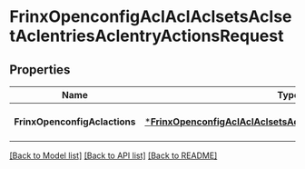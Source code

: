 # FrinxOpenconfigAclAclAclsetsAclsetAclentriesAclentryActionsRequest

## Properties
Name | Type | Description | Notes
------------ | ------------- | ------------- | -------------
**FrinxOpenconfigAclactions** | [***FrinxOpenconfigAclAclAclsetsAclsetAclentriesAclentryActions**](frinx.openconfig.acl.acl.aclsets.aclset.aclentries.aclentry.Actions.md) |  | [optional] [default to null]

[[Back to Model list]](../README.md#documentation-for-models) [[Back to API list]](../README.md#documentation-for-api-endpoints) [[Back to README]](../README.md)


